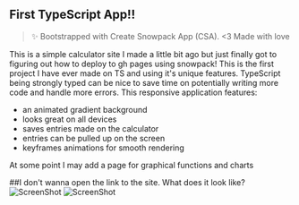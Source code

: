 ## First TypeScript App!!
> ✨ Bootstrapped with Create Snowpack App (CSA).
> <3 Made with love

This is a simple calculator site I made a little bit ago but just finally got to figuring out how to deploy to gh pages using snowpack! This is the first project I have ever made on TS and using it's unique features. TypeScript being strongly typed can be nice to save time on potentially writing more code
and handle more errors. This responsive application features:
- an animated gradient background
- looks great on all devices
- saves entries made on the calculator
- entries can be pulled up on the screen
- keyframes animations for smooth rendering

At some point I may add a page for graphical functions and charts

##I don't wanna open the link to the site. What does it look like?
![ScreenShot](https://C:\Users\Zacc\Downloads\calcreadmescreencap1.JPG)
![ScreenShot](https://C:\Users\Zacc\Downloads\calcreadmescreencap2.JPG)
